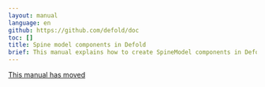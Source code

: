 ```yaml
---
layout: manual
language: en
github: https://github.com/defold/doc
toc: []
title: Spine model components in Defold
brief: This manual explains how to create SpineModel components in Defold.
---
```


[This manual has moved](/extension-spine)